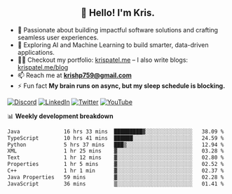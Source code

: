 <h2 align="center">👋 Hello! I'm Kris.</h2>

- 🚀 Passionate about building impactful software solutions and crafting seamless user experiences.<br>
- 🤖 Exploring AI and Machine Learning to build smarter, data-driven applications.<br>
- 👨‍💻 Checkout my portfolio: [krispatel.me](https://krispatel.me) – I also write blogs: [krispatel.me/blog](https://krispatel.me/blog)
- 📫 Reach me at **krishp759@gmail.com**<br>
- ⚡ Fun fact **My brain runs on async, but my sleep schedule is blocking.**

[![Discord](https://img.shields.io/badge/discord-36393e?style=for-the-badge&logo=discord&logoColor=#5865F2)](https://discord.gg/684004012210651146)
[![LinkedIn](https://img.shields.io/badge/linkedin-0072b1?style=for-the-badge&logo=linkedin&logoColor=#0A66C2)](linkedin.com/in/kris-patel-985158250/)
[![Twitter](https://img.shields.io/badge/Twitter-1DA1F2?style=for-the-badge&logo=twitter&logoColor=white)](https://twitter.com/Kris__Logan)
[![YouTube](https://img.shields.io/badge/YouTube-FF0000?style=for-the-badge&logo=youtube&logoColor=white)](https://youtube.com/@krisgenics4404) 

📊 **Weekly development breakdown**
<!--START_SECTION:waka-->

```txt
Java              16 hrs 33 mins  █████████▓░░░░░░░░░░░░░░░   38.09 %
TypeScript        10 hrs 41 mins  ██████░░░░░░░░░░░░░░░░░░░   24.59 %
Python            5 hrs 37 mins   ███▒░░░░░░░░░░░░░░░░░░░░░   12.94 %
XML               1 hr 25 mins    ▓░░░░░░░░░░░░░░░░░░░░░░░░   03.28 %
Text              1 hr 12 mins    ▓░░░░░░░░░░░░░░░░░░░░░░░░   02.80 %
Properties        1 hr 5 mins     ▓░░░░░░░░░░░░░░░░░░░░░░░░   02.52 %
C++               1 hr 1 min      ▓░░░░░░░░░░░░░░░░░░░░░░░░   02.37 %
Java Properties   59 mins         ▓░░░░░░░░░░░░░░░░░░░░░░░░   02.28 %
JavaScript        36 mins         ▒░░░░░░░░░░░░░░░░░░░░░░░░   01.41 %
```

<!--END_SECTION:waka-->
